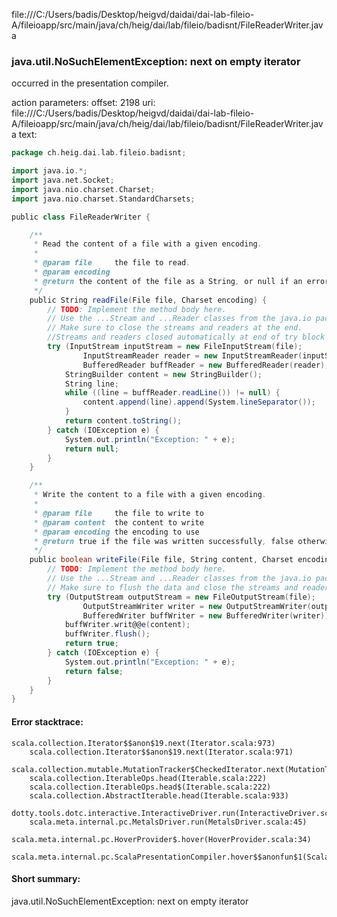 file:///C:/Users/badis/Desktop/heigvd/daidai/dai-lab-fileio-A/fileioapp/src/main/java/ch/heig/dai/lab/fileio/badisnt/FileReaderWriter.java
### java.util.NoSuchElementException: next on empty iterator

occurred in the presentation compiler.

action parameters:
offset: 2198
uri: file:///C:/Users/badis/Desktop/heigvd/daidai/dai-lab-fileio-A/fileioapp/src/main/java/ch/heig/dai/lab/fileio/badisnt/FileReaderWriter.java
text:
```scala
package ch.heig.dai.lab.fileio.badisnt;

import java.io.*;
import java.net.Socket;
import java.nio.charset.Charset;
import java.nio.charset.StandardCharsets;

public class FileReaderWriter {

    /**
     * Read the content of a file with a given encoding.
     * 
     * @param file     the file to read.
     * @param encoding
     * @return the content of the file as a String, or null if an error occurred.
     */
    public String readFile(File file, Charset encoding) {
        // TODO: Implement the method body here.
        // Use the ...Stream and ...Reader classes from the java.io package.
        // Make sure to close the streams and readers at the end.
        //Streams and readers closed automatically at end of try block
        try (InputStream inputStream = new FileInputStream(file);
                InputStreamReader reader = new InputStreamReader(inputStream, encoding);
                BufferedReader buffReader = new BufferedReader(reader);) {
            StringBuilder content = new StringBuilder();
            String line;
            while ((line = buffReader.readLine()) != null) {
                content.append(line).append(System.lineSeparator());
            }
            return content.toString();
        } catch (IOException e) {
            System.out.println("Exception: " + e);
            return null;
        }
    }

    /**
     * Write the content to a file with a given encoding.
     * 
     * @param file     the file to write to
     * @param content  the content to write
     * @param encoding the encoding to use
     * @return true if the file was written successfully, false otherwise
     */
    public boolean writeFile(File file, String content, Charset encoding) {
        // TODO: Implement the method body here.
        // Use the ...Stream and ...Reader classes from the java.io package.
        // Make sure to flush the data and close the streams and readers at the end.
        try (OutputStream outputStream = new FileOutputStream(file);
                OutputStreamWriter writer = new OutputStreamWriter(outputStream, encoding);
                BufferedWriter buffWriter = new BufferedWriter(writer)) {
            buffWriter.writ@@e(content);
            buffWriter.flush();
            return true;
        } catch (IOException e) {
            System.out.println("Exception: " + e);
            return false;
        }
    }
}

```



#### Error stacktrace:

```
scala.collection.Iterator$$anon$19.next(Iterator.scala:973)
	scala.collection.Iterator$$anon$19.next(Iterator.scala:971)
	scala.collection.mutable.MutationTracker$CheckedIterator.next(MutationTracker.scala:76)
	scala.collection.IterableOps.head(Iterable.scala:222)
	scala.collection.IterableOps.head$(Iterable.scala:222)
	scala.collection.AbstractIterable.head(Iterable.scala:933)
	dotty.tools.dotc.interactive.InteractiveDriver.run(InteractiveDriver.scala:168)
	scala.meta.internal.pc.MetalsDriver.run(MetalsDriver.scala:45)
	scala.meta.internal.pc.HoverProvider$.hover(HoverProvider.scala:34)
	scala.meta.internal.pc.ScalaPresentationCompiler.hover$$anonfun$1(ScalaPresentationCompiler.scala:329)
```
#### Short summary: 

java.util.NoSuchElementException: next on empty iterator